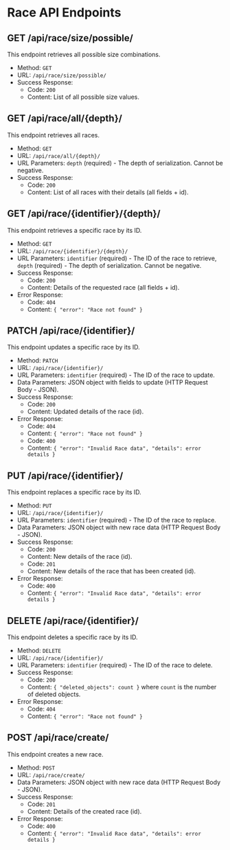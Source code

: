 # Race API Endpoints

## GET /api/race/size/possible/

This endpoint retrieves all possible size combinations.

- Method: `GET`
- URL: `/api/race/size/possible/`
- Success Response:
  - Code: `200`
  - Content: List of all possible size values.

## GET /api/race/all/{depth}/

This endpoint retrieves all races.

- Method: `GET`
- URL: `/api/race/all/{depth}/`
- URL Parameters: `depth` (required) - The depth of serialization. Cannot be negative.
- Success Response:
  - Code: `200`
  - Content: List of all races with their details (all fields + id).

## GET /api/race/{identifier}/{depth}/

This endpoint retrieves a specific race by its ID.

- Method: `GET`
- URL: `/api/race/{identifier}/{depth}/`
- URL Parameters: `identifier` (required) - The ID of the race to retrieve, `depth` (required) - The depth of serialization. Cannot be negative.
- Success Response:
  - Code: `200`
  - Content: Details of the requested race (all fields + id).
- Error Response:
  - Code: `404`
  - Content: `{ "error": "Race not found" }`

## PATCH /api/race/{identifier}/

This endpoint updates a specific race by its ID.

- Method: `PATCH`
- URL: `/api/race/{identifier}/`
- URL Parameters: `identifier` (required) - The ID of the race to update.
- Data Parameters: JSON object with fields to update (HTTP Request Body - JSON).
- Success Response:
  - Code: `200`
  - Content: Updated details of the race (id).
- Error Response:
  - Code: `404`
  - Content: `{ "error": "Race not found" }`
  - Code: `400`
  - Content: `{ "error": "Invalid Race data", "details": error details }`

## PUT /api/race/{identifier}/

This endpoint replaces a specific race by its ID.

- Method: `PUT`
- URL: `/api/race/{identifier}/`
- URL Parameters: `identifier` (required) - The ID of the race to replace.
- Data Parameters: JSON object with new race data (HTTP Request Body - JSON).
- Success Response:
  - Code: `200`
  - Content: New details of the race (id).
  - Code: `201`
  - Content: New details of the race that has been created (id).
- Error Response:
  - Code: `400`
  - Content: `{ "error": "Invalid Race data", "details": error details }`

## DELETE /api/race/{identifier}/

This endpoint deletes a specific race by its ID.

- Method: `DELETE`
- URL: `/api/race/{identifier}/`
- URL Parameters: `identifier` (required) - The ID of the race to delete.
- Success Response:
  - Code: `200`
  - Content: `{ "deleted_objects": count }` where `count` is the number of deleted objects.
- Error Response:
  - Code: `404`
  - Content: `{ "error": "Race not found" }`

## POST /api/race/create/

This endpoint creates a new race.

- Method: `POST`
- URL: `/api/race/create/`
- Data Parameters: JSON object with new race data (HTTP Request Body - JSON).
- Success Response:
  - Code: `201`
  - Content: Details of the created race (id).
- Error Response:
  - Code: `400`
  - Content: `{ "error": "Invalid Race data", "details": error details }`